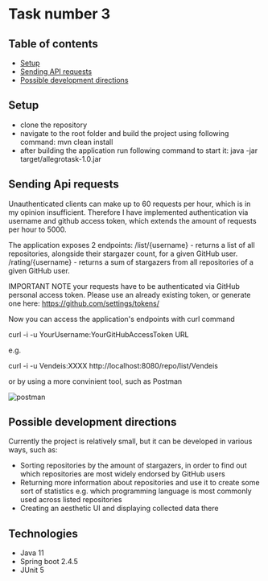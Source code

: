 #  Task number 3

## Table of contents
* [Setup](#setup)
* [Sending API requests](#sending-API-requests)
* [Possible development directions](#possible-development-directions)


## Setup

* clone the repository
* navigate to the root folder and build the project using following command:
mvn clean install
* after building the application run following command to start it:
java -jar target/allegrotask-1.0.jar

## Sending Api requests

Unauthenticated clients can make up to 60 requests per hour, which is in my opinion insufficient. Therefore I have implemented authentication via username and github access token, which extends the amount of requests per hour to 5000. 

The application exposes 2 endpoints:
/list/{username} - returns a list of all repositories, alongside their stargazer count, for a given GitHub user.
/rating/{username} - returns a sum of stargazers from all repositories of a given GitHub user.

IMPORTANT NOTE
your requests have to be authenticated via GitHub personal access token. Please use an already existing token, or generate one here:
https://github.com/settings/tokens/

Now you can access the application's endpoints with curl command 


curl -i -u YourUsername:YourGitHubAccessToken  URL

e.g.

curl -i -u Vendeis:XXXX http://localhost:8080/repo/list/Vendeis

or by using a more convinient tool, such as Postman

![postman](https://user-images.githubusercontent.com/56355926/115912552-c21df380-a46f-11eb-9bd2-974a4eed5cf8.png)

## Possible development directions
Currently the project is relatively small, but it can be developed in various ways, such as:
* Sorting repositories by the amount of stargazers, in order to find out which repositories are most widely endorsed by GitHub users 
* Returning more information about repositories and use it to create some sort of statistics e.g. which programming language is most commonly used across listed repositories
* Creating an aesthetic UI and displaying collected data there

 ## Technologies

* Java 11
* Spring boot 2.4.5
* JUnit 5
